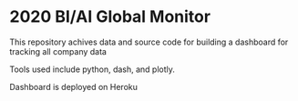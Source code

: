 # 2020 BI/AI Global Monitor

This repository achives data and source code for building a dashboard for tracking all company data

Tools used include python, dash, and plotly.

Dashboard is deployed on Heroku

